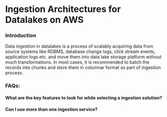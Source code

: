 # Ingestion Architectures for Datalakes on AWS

### Introduction

Data ingestion in datalakes is a process of scalably acquiring data from source systems like RDBMS, database change logs, click stream events,  application logs etc. and move them into  data lake storage platform without much transformations. In most cases, it is recommended to batch the records into chunks and store them in columnar format as part of ingestion process.  

### FAQs:

#### What are the key features to look for while selecting a ingestion solution?

#### Can I use more than one ingestion service?

